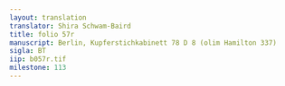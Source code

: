 ```yaml
---
layout: translation
translator: Shira Schwam-Baird
title: folio 57r
manuscript: Berlin, Kupferstichkabinett 78 D 8 (olim Hamilton 337)
sigla: BT
iip: b057r.tif
milestone: 113
---
```

